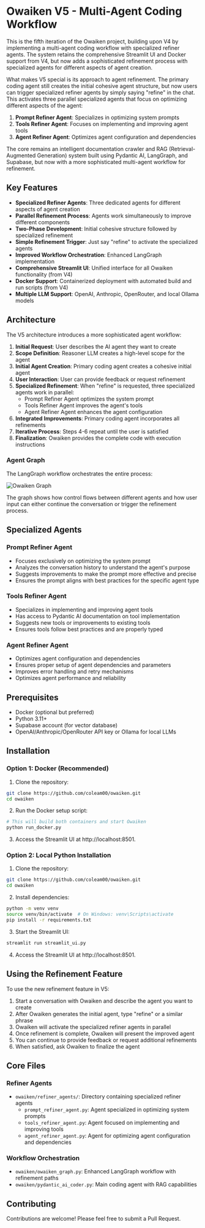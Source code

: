 # Owaiken V5 - Multi-Agent Coding Workflow

This is the fifth iteration of the Owaiken project, building upon V4 by implementing a multi-agent coding workflow with specialized refiner agents. The system retains the comprehensive Streamlit UI and Docker support from V4, but now adds a sophisticated refinement process with specialized agents for different aspects of agent creation.

What makes V5 special is its approach to agent refinement. The primary coding agent still creates the initial cohesive agent structure, but now users can trigger specialized refiner agents by simply saying "refine" in the chat. This activates three parallel specialized agents that focus on optimizing different aspects of the agent:

1. **Prompt Refiner Agent**: Specializes in optimizing system prompts
2. **Tools Refiner Agent**: Focuses on implementing and improving agent tools
3. **Agent Refiner Agent**: Optimizes agent configuration and dependencies

The core remains an intelligent documentation crawler and RAG (Retrieval-Augmented Generation) system built using Pydantic AI, LangGraph, and Supabase, but now with a more sophisticated multi-agent workflow for refinement.

## Key Features

- **Specialized Refiner Agents**: Three dedicated agents for different aspects of agent creation
- **Parallel Refinement Process**: Agents work simultaneously to improve different components
- **Two-Phase Development**: Initial cohesive structure followed by specialized refinement
- **Simple Refinement Trigger**: Just say "refine" to activate the specialized agents
- **Improved Workflow Orchestration**: Enhanced LangGraph implementation
- **Comprehensive Streamlit UI**: Unified interface for all Owaiken functionality (from V4)
- **Docker Support**: Containerized deployment with automated build and run scripts (from V4)
- **Multiple LLM Support**: OpenAI, Anthropic, OpenRouter, and local Ollama models

## Architecture

The V5 architecture introduces a more sophisticated agent workflow:

1. **Initial Request**: User describes the AI agent they want to create
2. **Scope Definition**: Reasoner LLM creates a high-level scope for the agent
3. **Initial Agent Creation**: Primary coding agent creates a cohesive initial agent
4. **User Interaction**: User can provide feedback or request refinement
5. **Specialized Refinement**: When "refine" is requested, three specialized agents work in parallel:
   - Prompt Refiner Agent optimizes the system prompt
   - Tools Refiner Agent improves the agent's tools
   - Agent Refiner Agent enhances the agent configuration
6. **Integrated Improvements**: Primary coding agent incorporates all refinements
7. **Iterative Process**: Steps 4-6 repeat until the user is satisfied
8. **Finalization**: Owaiken provides the complete code with execution instructions

### Agent Graph

The LangGraph workflow orchestrates the entire process:

![Owaiken Graph](../../public/OwaikenGraph.png)

The graph shows how control flows between different agents and how user input can either continue the conversation or trigger the refinement process.

## Specialized Agents

### Prompt Refiner Agent
- Focuses exclusively on optimizing the system prompt
- Analyzes the conversation history to understand the agent's purpose
- Suggests improvements to make the prompt more effective and precise
- Ensures the prompt aligns with best practices for the specific agent type

### Tools Refiner Agent
- Specializes in implementing and improving agent tools
- Has access to Pydantic AI documentation on tool implementation
- Suggests new tools or improvements to existing tools
- Ensures tools follow best practices and are properly typed

### Agent Refiner Agent
- Optimizes agent configuration and dependencies
- Ensures proper setup of agent dependencies and parameters
- Improves error handling and retry mechanisms
- Optimizes agent performance and reliability

## Prerequisites
- Docker (optional but preferred)
- Python 3.11+
- Supabase account (for vector database)
- OpenAI/Anthropic/OpenRouter API key or Ollama for local LLMs

## Installation

### Option 1: Docker (Recommended)
1. Clone the repository:
```bash
git clone https://github.com/coleam00/owaiken.git
cd owaiken
```

2. Run the Docker setup script:
```bash
# This will build both containers and start Owaiken
python run_docker.py
```

3. Access the Streamlit UI at http://localhost:8501.

### Option 2: Local Python Installation
1. Clone the repository:
```bash
git clone https://github.com/coleam00/owaiken.git
cd owaiken
```

2. Install dependencies:
```bash
python -m venv venv
source venv/bin/activate  # On Windows: venv\Scripts\activate
pip install -r requirements.txt
```

3. Start the Streamlit UI:
```bash
streamlit run streamlit_ui.py
```

4. Access the Streamlit UI at http://localhost:8501.

## Using the Refinement Feature

To use the new refinement feature in V5:

1. Start a conversation with Owaiken and describe the agent you want to create
2. After Owaiken generates the initial agent, type "refine" or a similar phrase
3. Owaiken will activate the specialized refiner agents in parallel
4. Once refinement is complete, Owaiken will present the improved agent
5. You can continue to provide feedback or request additional refinements
6. When satisfied, ask Owaiken to finalize the agent

## Core Files

### Refiner Agents
- `owaiken/refiner_agents/`: Directory containing specialized refiner agents
  - `prompt_refiner_agent.py`: Agent specialized in optimizing system prompts
  - `tools_refiner_agent.py`: Agent focused on implementing and improving tools
  - `agent_refiner_agent.py`: Agent for optimizing agent configuration and dependencies

### Workflow Orchestration
- `owaiken/owaiken_graph.py`: Enhanced LangGraph workflow with refinement paths
- `owaiken/pydantic_ai_coder.py`: Main coding agent with RAG capabilities

## Contributing

Contributions are welcome! Please feel free to submit a Pull Request.
